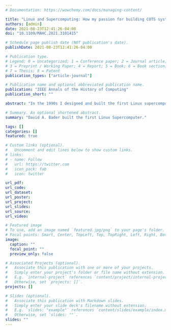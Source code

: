 ```yaml
---
# Documentation: https://wowchemy.com/docs/managing-content/

title: "Linux and Supercomputing: How my passion for building COTS systems led to an HPC revolution"
authors: [admin]
date: 2021-08-23T12:41:26-04:00
doi: "10.1109/MAHC.2021.3101415"

# Schedule page publish date (NOT publication's date).
publishDate: 2021-08-23T12:41:26-04:00

# Publication type.
# Legend: 0 = Uncategorized; 1 = Conference paper; 2 = Journal article;
# 3 = Preprint / Working Paper; 4 = Report; 5 = Book; 6 = Book section;
# 7 = Thesis; 8 = Patent
publication_types: ["article-journal"]

# Publication name and optional abbreviated publication name.
publication: "IEEE Annals of the History of Computing"
publication_short: ""

abstract: "In the 1990s I designed and built the first Linux supercomputer that remains the foundational infrastructure of today’s Linux supercomputers, including the fastest machines in the world. The ease of use of Linux supercomputers has had a profound impact on how scientists conduct their research and on the most pressing issues of our time, and I am proud of my role in this revolution in computing and discovery. Whether they are simulating astrophysical phenomena, impacts of climate change, or biological functions at the cellular level, Linux supercomputers are today’s primary tool of knowledge discovery.  Here I present my development of the first bona fide Linux supercomputer.  Today, researchers are building a new generation of exascale computing systems – machines capable of calculating at least one quintillion floating point operations per second. The Linux operating system is intrinsic to this effort because it provides the scale and flexibility to support high-performance computing at the exascale level."

# Summary. An optional shortened abstract.
summary: "David A. Bader built the first Linux Supercomputer."

tags: []
categories: []
featured: true

# Custom links (optional).
#   Uncomment and edit lines below to show custom links.
# links:
# - name: Follow
#   url: https://twitter.com
#   icon_pack: fab
#   icon: twitter

url_pdf:
url_code:
url_dataset:
url_poster:
url_project:
url_slides:
url_source:
url_video:

# Featured image
# To use, add an image named `featured.jpg/png` to your page's folder. 
# Focal points: Smart, Center, TopLeft, Top, TopRight, Left, Right, BottomLeft, Bottom, BottomRight.
image:
  caption: ""
  focal_point: ""
  preview_only: false

# Associated Projects (optional).
#   Associate this publication with one or more of your projects.
#   Simply enter your project's folder or file name without extension.
#   E.g. `internal-project` references `content/project/internal-project/index.md`.
#   Otherwise, set `projects: []`.
projects: []

# Slides (optional).
#   Associate this publication with Markdown slides.
#   Simply enter your slide deck's filename without extension.
#   E.g. `slides: "example"` references `content/slides/example/index.md`.
#   Otherwise, set `slides: ""`.
slides: ""
---
```

